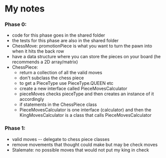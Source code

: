 # My notes
### Phase 0:
- code for this phase goes in the shared folder
- the tests for this phase are also in the shared folder
- ChessMove: promotionPiece is what you want to turn the pawn into when it hits the back row
- have a data structure where you can store the pieces on your board (he recommends a 2D array/matrix)
- ChessPiece:
  - return a collection of all the valid moves
  - don't subclass the chess piece
  - to get a PieceType use PieceType.QUEEN etc
  - create a new interface called PieceMovesCalculator 
  - pieceMoves checks pieceType and then creates an instance of it accordingly
  - if statements in the ChessPiece class
  - PieceMovesCalculator is one interface (calculator) and then the KingMovesCalculator is a class that calls PieceMovesCalculator

### Phase 1:
- valid moves -- delegate to chess piece classes
- remove movements that thought could make but may be check moves
- Stalemate: no possible moves that would not put my king in check